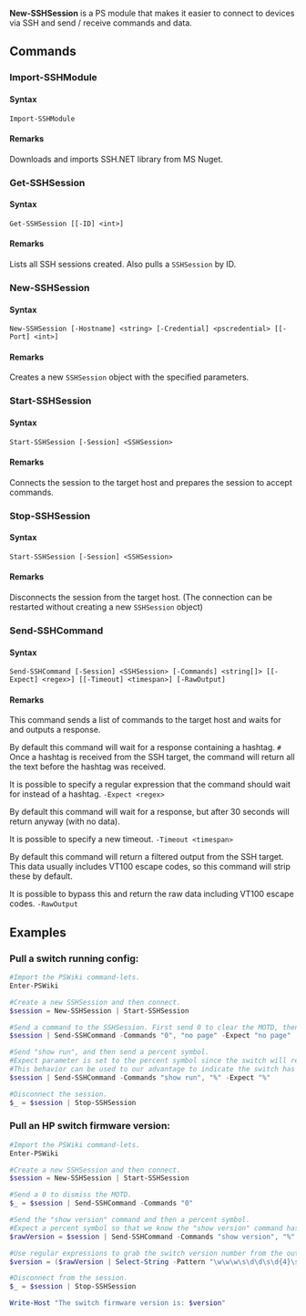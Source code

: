 **New-SSHSession** is a PS module that makes it easier to connect to
devices via SSH and send / receive commands and data.

## Commands

### Import-SSHModule

#### Syntax

`Import-SSHModule`

#### Remarks

Downloads and imports SSH.NET library from MS Nuget.

### Get-SSHSession

#### Syntax

`Get-SSHSession [[-ID] <int>]`

#### Remarks

Lists all SSH sessions created. Also pulls a `SSHSession` by ID.

### New-SSHSession

#### Syntax

`New-SSHSession [-Hostname] <string> [-Credential] <pscredential> [[-Port] <int>]`

#### Remarks

Creates a new `SSHSession` object with the specified parameters.

### Start-SSHSession

#### Syntax

`Start-SSHSession [-Session] <SSHSession>`

#### Remarks

Connects the session to the target host and prepares the session to
accept commands.

### Stop-SSHSession

#### Syntax

`Start-SSHSession [-Session] <SSHSession>`

#### Remarks

Disconnects the session from the target host. (The connection can be
restarted without creating a new `SSHSession` object)

### Send-SSHCommand

#### Syntax

`Send-SSHCommand [-Session] <SSHSession> [-Commands] <string[]> [[-Expect] <regex>] [[-Timeout] <timespan>] [-RawOutput]`

#### Remarks

This command sends a list of commands to the target host and waits for
and outputs a response.

By default this command will wait for a response containing a hashtag.
`#` Once a hashtag is received from the SSH target, the command will
return all the text before the hashtag was received.

It is possible to specify a regular expression that the command should
wait for instead of a hashtag. `-Expect <regex>`

By default this command will wait for a response, but after 30 seconds
will return anyway (with no data).

It is possible to specify a new timeout. `-Timeout <timespan>`

By default this command will return a filtered output from the SSH
target. This data usually includes VT100 escape codes, so this command
will strip these by default.

It is possible to bypass this and return the raw data including VT100
escape codes. `-RawOutput`  
  
## Examples

### Pull a switch running config:

``` powershell
#Import the PSWiki command-lets.
Enter-PSWiki

#Create a new SSHSession and then connect.
$session = New-SSHSession | Start-SSHSession

#Send a command to the SSHSession. First send 0 to clear the MOTD, then send "no page" to disable pagation for this session.
$session | Send-SSHCommand -Commands "0", "no page" -Expect "no page"

#Send "show run", and then send a percent symbol.
#Expect parameter is set to the percent symbol since the switch will respond with "Invalid command %".
#This behavior can be used to our advantage to indicate the switch has completed sending the running config.
$session | Send-SSHCommand -Commands "show run", "%" -Expect "%"

#Disconnect the session.
$_ = $session | Stop-SSHSession
```

### Pull an HP switch firmware version:

``` powershell
#Import the PSWiki command-lets.
Enter-PSWiki

#Create a new SSHSession and then connect.
$session = New-SSHSession | Start-SSHSession

#Send a 0 to dismiss the MOTD.
$_ = $session | Send-SSHCommand -Commands "0"

#Send the "show version" command and then a percent symbol.
#Expect a percent symbol so that we know the "show version" command has completed.
$rawVersion = $session | Send-SSHCommand -Commands "show version", "%" -Expect "%"

#Use regular expressions to grab the switch version number from the output.
$version = ($rawVersion | Select-String -Pattern "\w\w\w\s\d\d\s\d{4}\s\d\d:\d\d:\d\d\s*(.*)").Matches.Groups[1].Value

#Disconnect from the session.
$_ = $session | Stop-SSHSession

Write-Host "The switch firmware version is: $version"
```

